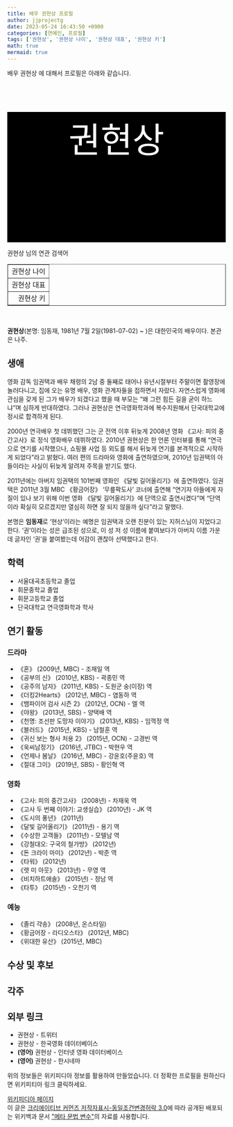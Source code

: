 ```yaml
---
title: 배우 권현상 프로필
author: jjprojectg
date: 2023-05-24 16:43:50 +0900
categories: [연예인, 프로필]
tags: ['권현상', '권현상 나이', '권현상 대표', '권현상 키']
math: true
mermaid: true
---
```


<p>
배우 권현상 에 대해서  프로필은 아래와 같습니다. 
</p>
<div class="textimage_container" style="background-color:black ; width:100%; height:300px; ">
  <p style=" color: white; text-align: center;font-size:80">권현상</p>
</div>
<p>
 권현상 님의 연관 검색어
</p>
<table  border="1" class="dataframe"> <tr style="text-align: right;"> <td> 권현상 나이 </td></tr> <tr style="text-align: right;"> <td> 권현상 대표 </td></tr> <tr style="text-align: right;"> <td> 권현상 키 </td></tr></table>
<br />
<p><span></span>
</p>
<p><b>권현상</b>(<span>본명: </span>임동재, 1981년 7월 2일<span>(<span>1981-07-02</span>)</span> ~ )은 대한민국의 배우이다. 본관은 나주.
</p>
<meta property="mw:PageProp/toc">

<h2>생애</h2>
<p>영화 감독 임권택과 배우 채령의 2남 중 둘째로 태어나 유년시절부터 주말이면 촬영장에 놀러다니고, 집에 오는 유명 배우, 영화 관계자들을 접하면서 자랐다. 자연스럽게 영화에 관심을 갖게 된 그가 배우가 되겠다고 했을 때 부모는 “왜 그런 힘든 길을 굳이 하느냐”며 심하게 반대하였다. 그러나 권현상은 연극영화학과에 복수지원해서 단국대학교에 정시로 합격하게 된다.</p><p>2000년 연극배우 첫 데뷔했던 그는 군 전역 이후 뒤늦게 2008년 영화 《고사: 피의 중간고사》로 정식 영화배우 데뷔하였다. 2010년 권현상은 한 언론 인터뷰를 통해 “연극으로 연기를 시작했으나, 쇼핑몰 사업 등 외도를 해서 뒤늦게 연기를 본격적으로 시작하게 되었다”라고 밝혔다. 여러 편의 드라마와 영화에 출연하였으며, 2010년 임권택의 아들이라는 사실이 뒤늦게 알려져 주목을 받기도 했다.</p><p>2011년에는 아버지 임권택의 101번째 영화인 《달빛 길어올리기》에 출연하였다. 임권택은 2011년 3월 MBC 《황금어장》 ‘무릎팍도사’ 코너에 출연해 “연기자 아들에게 자질이 있나 보기 위해 이번 영화 《달빛 길어올리기》에 단역으로 출연시켰다”며 “단역이라 확실히 모르겠지만 열심히 하면 잘 되지 않을까 싶다”라고 말했다.</p><p>본명은 <b>임동재</b>로 ‘현상’이라는 예명은 임권택과 오랜 친분이 있는 지허스님이 지었다고 한다. ‘권’이라는 성은 급조된 성으로, 이 성 저 성 이름에 붙여보다가 아버지 이름 가운데 글자인 ‘권’을 붙여봤는데 어감이 괜찮아 선택했다고 한다.</p>

<h2>학력</h2>
<ul><li>서울대곡초등학교 졸업</li>
<li>휘문중학교 졸업</li>
<li>휘문고등학교 졸업</li>
<li>단국대학교 연극영화학과 학사</li></ul>

<h2>연기 활동</h2>
<h3>드라마</h3>
<ul><li>《혼》 (2009년, MBC)  - 조재일 역</li>
<li>《공부의 신》 (2010년, KBS) - 곽종민 역</li>
<li>《공주의 남자》 (2011년, KBS) - 도원군 숭(이장) 역</li>
<li>《더킹2Hearts》 (2012년, MBC) - 염동하 역</li>
<li>《뱀파이어 검사 시즌 2》 (2012년, OCN) - 엘 역</li>
<li>《야왕》 (2013년, SBS) - 양택배 역</li>
<li>《천명: 조선판 도망자 이야기》 (2013년, KBS) - 임꺽정 역</li>
<li>《블러드》 (2015년, KBS) - 남철훈 역</li>
<li>《귀신 보는 형사 처용 2》 (2015년, OCN) - 고경빈 역</li>
<li>《욱씨남정기》 (2016년, JTBC) - 박현우 역</li>
<li>《언제나 봄날》 (2016년, MBC) - 강윤호(주윤호) 역</li>
<li>《절대 그이》 (2019년, SBS) - 황인혁 역</li></ul>

<h3>영화</h3>
<ul><li>《고사: 피의 중간고사》 (2008년) - 차재욱 역</li>
<li>《고사 두 번째 이야기: 교생실습》 (2010년) - JK 역</li>
<li>《도시의 풍년》 (2011년)</li>
<li>《달빛 길어올리기》 (2011년) - 용기 역</li>
<li>《수상한 고객들》 (2011년) - 모텔남 역</li>
<li>《강철대오: 구국의 철가방》 (2012년)</li>
<li>《돈 크라이 마미》 (2012년) - 박준 역</li>
<li>《타워》 (2012년)</li>
<li>《렛 미 아웃》 (2013년) - 무영 역</li>
<li>《비치하트애솔》 (2015년) - 정남 역</li>
<li>《타투》 (2015년) - 오천기 역</li></ul>

<h3>예능</h3>
<ul><li>《졸리 갹송》 (2008년, 온스타일)</li>
<li>《황금어장 - 라디오스타》 (2012년, MBC)</li>
<li>《위대한 유산》 (2015년, MBC)</li></ul>

<h2>수상 및 후보</h2>
<h2>각주</h2>
<h2>외부 링크</h2>
<ul><li>권현상 - 트위터 </li>
<li>권현상 - 한국영화 데이터베이스 </li>
<li><b><span title="언어: 영어">(영어)</span></b> 권현상 - 인터넷 영화 데이터베이스 </li>
<li><b><span title="언어: 영어">(영어)</span></b> 권현상 - 한시네마 </li></ul>
<!-- 
NewPP limit report
Parsed by mw2399
Cached time: 20230512161753
Cache expiry: 27728
Reduced expiry: true
Complications: [vary‐revision‐sha1, show‐toc]
CPU time usage: 0.182 seconds
Real time usage: 0.235 seconds
Preprocessor visited node count: 1950/1000000
Post‐expand include size: 36209/2097152 bytes
Template argument size: 2105/2097152 bytes
Highest expansion depth: 13/100
Expensive parser function count: 0/500
Unstrip recursion depth: 0/20
Unstrip post‐expand size: 8432/5000000 bytes
Lua time usage: 0.078/10.000 seconds
Lua memory usage: 4708981/52428800 bytes
Number of Wikibase entities loaded: 1/400
-->
<!--
Transclusion expansion time report (%,ms,calls,template)
100.00%  210.639      1 -total
 30.81%   64.896      1 틀:영화인_정보
 29.70%   62.555      5 틀:뉴스_인용
 28.78%   60.614      1 틀:정보상자
  9.79%   20.611      1 틀:위키데이터_속성_추적
  8.68%   18.279      2 틀:둘러보기_상자
  8.02%   16.890      1 틀:매니지먼트_구
  7.55%   15.905      2 틀:트위터
  6.55%   13.788      1 틀:IMDb_이름
  4.02%    8.474      1 틀:출생일과_만나이
-->
<p>
위의 정보들은 위키피디아 정보를 활용하여 만들었습니다. 
더 정확한 프로필을 원하신다면 위키피티아 링크 클릭하세요. 
</p>
<a href="https://ko.wikipedia.org/wiki/권현상" >위키피디아 페이지 </a>


<footer>
이 글은 <a href="https://creativecommons.org/licenses/by-sa/3.0/">크리에이티브 커먼즈 저작자표시-동일조건변경허락 3.0</a>에 따라 공개된 배포되는 위키백과 문서 <a href="https://ko.wikipedia.org/wiki/메타_문법_변수">"메타 문법 변수"</a>의 자료를 사용합니다.
</footer>

